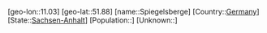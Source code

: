 ﻿---
location: [51.88,11.03]
type: City
tags:
- geo/City


SpocWebEntityId: 34413
isDeleted: false
confidential: public

---
[geo-lon::11.03]
[geo-lat::51.88]
[name::Spiegelsberge]
[Country::[Germany](geo/Continent/Europe/Germany.md)]
[State::[Sachsen-Anhalt](geo/Continent/Europe/Germany/Sachsen-Anhalt.md)]
[Population::]
[Unknown::]

